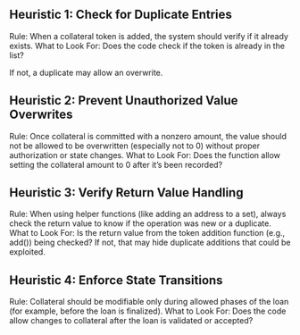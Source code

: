 
## Heuristic 1: Check for Duplicate Entries

Rule: When a collateral token is added, the system should verify if it already exists.
What to Look For:
Does the code check if the token is already in the list?

If not, a duplicate may allow an overwrite.

## Heuristic 2: Prevent Unauthorized Value Overwrites
Rule: Once collateral is committed with a nonzero amount, the value should not be allowed to be overwritten (especially not to 0) without proper authorization or state changes.
What to Look For:
Does the function allow setting the collateral amount to 0 after it’s been recorded?


## Heuristic 3: Verify Return Value Handling
Rule: When using helper functions (like adding an address to a set), always check the return value to know if the operation was new or a duplicate.
What to Look For:
Is the return value from the token addition function (e.g., add()) being checked?
If not, that may hide duplicate additions that could be exploited.

## Heuristic 4: Enforce State Transitions
Rule: Collateral should be modifiable only during allowed phases of the loan (for example, before the loan is finalized).
What to Look For:
Does the code allow changes to collateral after the loan is validated or accepted?
